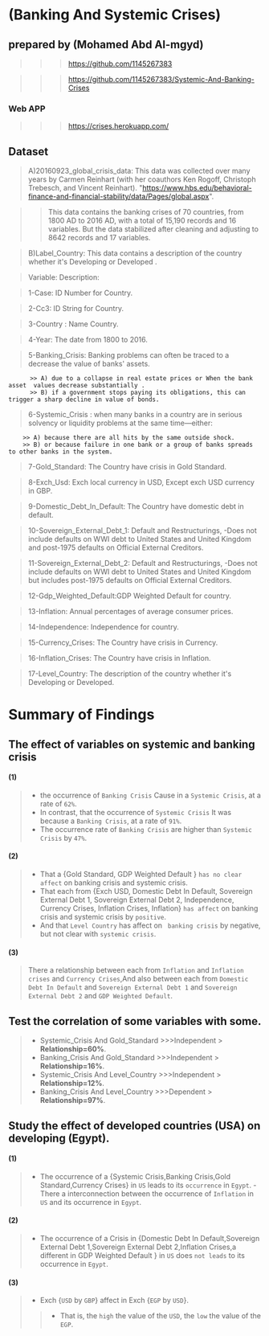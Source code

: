 # (Banking And Systemic Crises)
## prepared by (Mohamed Abd Al-mgyd)
>>> https://github.com/1145267383

>>> https://github.com/1145267383/Systemic-And-Banking-Crises

### Web APP
>>> https://crises.herokuapp.com/ 

## Dataset

> A)20160923_global_crisis_data:
This data was collected over many years by Carmen Reinhart (with her coauthors Ken Rogoff, Christoph Trebesch, and Vincent Reinhart). 
"https://www.hbs.edu/behavioral-finance-and-financial-stability/data/Pages/global.aspx".

>> This data contains the banking crises of 70 countries, from 1800 AD to 2016 AD, with a total of 15,190 records and 16 variables.
But the data stabilized after cleaning and adjusting to 8642 records and 17 variables.

> B)Label_Country:
This data contains a description of the country whether it's Developing or Developed .


> Variable:   Description:

> 1-Case: ID Number for Country.

> 2-Cc3: ID String for Country.

> 3-Country : Name Country.

> 4-Year: The date  from 1800 to 2016.

> 5-Banking_Crisis: Banking problems can often be traced to a decrease the value of banks' assets.    
                                                             
          >> A) due to a collapse in real estate prices or When the bank asset  values decrease substantially .
          >> B) if a government stops paying its obligations, this can trigger a sharp decline in value of bonds.

> 6-Systemic_Crisis : when many banks in a country are in serious solvency or liquidity problems at the same time—either:

        >> A) because there are all hits by the same outside shock.
        >> B) or because failure in one bank or a group of banks spreads to other banks in the system.

> 7-Gold_Standard: The Country have crisis in Gold Standard.

> 8-Exch_Usd: Exch local currency in USD, Except exch USD currency in GBP.

> 9-Domestic_Debt_In_Default: The Country have domestic debt in default.

> 10-Sovereign_External_Debt_1: Default and Restructurings, -Does not include defaults on WWI debt to United States and United Kingdom and post-1975 defaults on Official External Creditors.

> 11-Sovereign_External_Debt_2: Default and Restructurings, -Does not include defaults on WWI debt to United States and United Kingdom but includes post-1975 defaults on Official External Creditors.

> 12-Gdp_Weighted_Default:GDP Weighted Default for country.

> 13-Inflation: Annual percentages of average consumer prices.

> 14-Independence: Independence for country.

> 15-Currency_Crises: The Country have crisis in Currency.

> 16-Inflation_Crises: The Country have crisis in Inflation.

> 17-Level_Country: The description of the country  whether it's Developing or Developed. 


# Summary of Findings
## The effect of variables on systemic and banking crisis
#### (1)
>- the occurrence of `Banking Crisis` Cause in a `Systemic Crisis`, at a rate of `62%`.
>- In contrast, that the occurrence of `Systemic Crisis` It was because a `Banking Crisis`, at a rate of `91%`.
>- The occurrence rate  of `Banking Crisis` are higher than `Systemic Crisis` by `47%`.

#### (2)
>-  That a {Gold Standard, GDP Weighted Default } `has no clear affect` on  banking crisis and systemic crisis.
>- That each from {Exch USD, Domestic Debt In Default, Sovereign External Debt 1, Sovereign External Debt 2,  Independence,  Currency Crises, Inflation Crises, Inflation} `has affect` on banking crisis and systemic crisis by `positive`.
>- And that `Level Country` has affect on ` banking crisis` by negative, but  not clear with `systemic crisis`.

#### (3)
>There a relationship between each from `Inflation` and `Inflation crises` and `Currency Crises`,And also between each from `Domestic Debt In Default` and `Sovereign External Debt 1` and  `Sovereign External Debt 2` and `GDP Weighted Default`.

## Test the correlation of some variables with some.
>- Systemic_Crisis And Gold_Standard >>>Independent > **Relationship=60%**.
>- Banking_Crisis And Gold_Standard >>>Independent > **Relationship=16%**.
>- Systemic_Crisis And Level_Country >>>Independent > **Relationship=12%**.
>- Banking_Crisis And Level_Country >>>Dependent > **Relationship=97%**.

##  Study the effect of developed countries (USA) on developing (Egypt).
#### (1)
>-  The occurrence of a {Systemic Crisis,Banking Crisis,Gold Standard,Currency Crises} in `US` leads to its `occurrence` in `Egypt`.
>-There a interconnection between the occurrence of `Inflation` in `US`  and  its occurrence in `Egypt`.

#### (2)
>- The occurrence of a Crisis in {Domestic Debt In Default,Sovereign External Debt 1,Sovereign External Debt 2,Inflation Crises,a different in GDP Weighted Default } in `US` does `not leads` to its occurrence in `Egypt`.

#### (3)
>- Exch {`USD` by `GBP`} affect in Exch {`EGP` by `USD`}.
>>- That is, the `high` the value of the `USD`, the `low` the value of the `EGP`.
